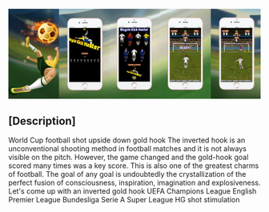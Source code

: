 

![](https://github.com/lilaiwei1236/Lucky/blob/master/cupOverHeader.png)


## [Description]
World Cup football shot upside down gold hook
The inverted hook is an unconventional shooting method in football matches and it is not always visible on the pitch. However, the game changed and the gold-hook goal scored many times was a key score. This is also one of the greatest charms of football. The goal of any goal is undoubtedly the crystallization of the perfect fusion of consciousness, inspiration, imagination and explosiveness.
Let's come up with an inverted gold hook
UEFA Champions League English Premier League Bundesliga Serie A Super League HG shot stimulation






